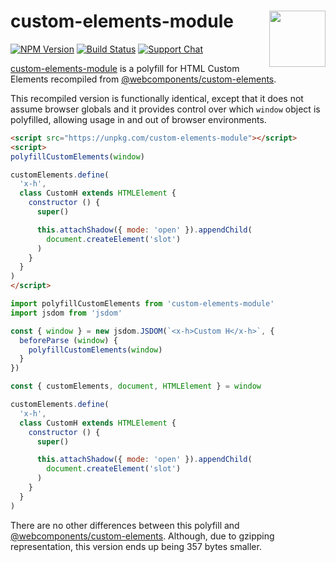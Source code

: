 # custom-elements-module [<img src="https://jonneal.dev/js-logo.svg" alt="" width="90" height="90" align="right">][custom-elements-module]

[![NPM Version][npm-img]][npm-url]
[![Build Status][cli-img]][cli-url]
[![Support Chat][git-img]][git-url]

[custom-elements-module] is a polyfill for HTML Custom Elements recompiled from
[@webcomponents/custom-elements].

This recompiled version is functionally identical, except that it does not
assume browser globals and it provides control over which `window` object is
polyfilled, allowing usage in and out of browser environments.

```html
<script src="https://unpkg.com/custom-elements-module"></script>
<script>
polyfillCustomElements(window)

customElements.define(
  'x-h',
  class CustomH extends HTMLElement {
    constructor () {
      super()

      this.attachShadow({ mode: 'open' }).appendChild(
        document.createElement('slot')
      )
    }
  }
)
</script>
```

```js
import polyfillCustomElements from 'custom-elements-module'
import jsdom from 'jsdom'

const { window } = new jsdom.JSDOM(`<x-h>Custom H</x-h>`, {
  beforeParse (window) {
    polyfillCustomElements(window)
  }
})

const { customElements, document, HTMLElement } = window

customElements.define(
  'x-h',
  class CustomH extends HTMLElement {
    constructor () {
      super()

      this.attachShadow({ mode: 'open' }).appendChild(
        document.createElement('slot')
      )
    }
  }
)
```

There are no other differences between this polyfill and
[@webcomponents/custom-elements]. Although, due to gzipping representation,
this version ends up being 357 bytes smaller.

[cli-img]: https://img.shields.io/travis/jonathantneal/custom-elements-module.svg
[cli-url]: https://travis-ci.org/jonathantneal/custom-elements-module
[git-img]: https://img.shields.io/badge/support-chat-blue.svg
[git-url]: https://gitter.im/postcss/postcss
[npm-img]: https://img.shields.io/npm/v/custom-elements-module.svg
[npm-url]: https://www.npmjs.com/package/custom-elements-module

[@webcomponents/custom-elements]: https://github.com/webcomponents/custom-elements
[Babel]: https://babeljs.io/
[custom-elements-module]: https://github.com/jonathantneal/custom-elements-module
